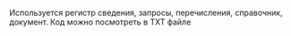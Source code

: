 Используется регистр сведения, запросы, перечисления, справочник, документ. Код можно посмотреть в ТХТ файле
